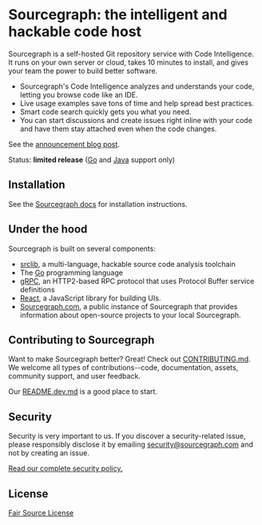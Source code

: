 # Sourcegraph: the intelligent and hackable code host

Sourcegraph is a self-hosted Git repository service with Code
Intelligence. It runs on your own server or cloud, takes 10 minutes to
install, and gives your team the power to build better software.

* Sourcegraph's Code Intelligence analyzes and understands your code,
  letting you browse code like an IDE.
* Live usage examples save tons of time and help spread best practices.
* Smart code search quickly gets you what you need.
* You can start discussions and create issues right inline with your
  code and have them stay attached even when the code changes.

See the
[announcement blog post](https://sourcegraph.com/blog/133554180524/announcing-the-sourcegraph-developer-release-an).

Status: **limited release** ([Go](https://golang.org) and [Java](http://docs.oracle.com/javase/8/)
support only)

## Installation

See the [Sourcegraph docs](https://src.sourcegraph.com/sourcegraph/.docs)
for installation instructions.

## Under the hood

Sourcegraph is built on several components:

* [srclib](https://srclib.org), a multi-language, hackable source code
  analysis toolchain
* The [Go](http://golang.org) programming language
* [gRPC](http://grpc.io), an HTTP2-based RPC protocol that uses
  Protocol Buffer service definitions
* [React](https://facebook.github.io/react/), a JavaScript library for
  building UIs.
* [Sourcegraph.com](https://sourcegraph.com), a public instance of
  Sourcegraph that provides information about open-source projects to
  your local Sourcegraph.

## Contributing to Sourcegraph

Want to make Sourcegraph better? Great! Check out
[CONTRIBUTING.md](https://src.sourcegraph.com/sourcegraph@master/.tree/CONTRIBUTING.md). We
welcome all types of contributions--code, documentation, assets,
community support, and user feedback.

Our
[README.dev.md](https://src.sourcegraph.com/sourcegraph@master/.tree/README.dev.md)
is a good place to start.

## Security

Security is very important to us. If you discover a security-related
issue, please responsibly disclose it by emailing
[security@sourcegraph.com](mailto:security@sourcegaph.com) and not by
creating an issue.

[Read our complete security policy.](https://sourcegraph.com/security)

## License

[Fair Source License](https://fair.io)
